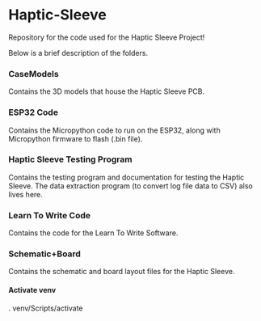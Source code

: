 # Haptic-Sleeve
Repository for the code used for the Haptic Sleeve Project!

Below is a brief description of the folders.

### CaseModels
Contains the 3D models that house the Haptic Sleeve PCB.

### ESP32 Code
Contains the Micropython code to run on the ESP32, along with Micropython firmware to flash (.bin file).

### Haptic Sleeve Testing Program
Contains the testing program and documentation for testing the Haptic Sleeve. The data extraction program (to convert log file data to CSV) also lives here.

### Learn To Write Code
Contains the code for the Learn To Write Software.

### Schematic+Board
Contains the schematic and board layout files for the Haptic Sleeve.

#### Activate venv
. venv/Scripts/activate
